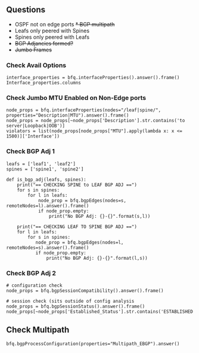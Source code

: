 ## Questions

* OSPF not on edge ports
~~* BGP multipath~~
* Leafs only peered with Spines
* Spines only peered with Leafs
* ~~BGP Adjancies formed?~~
* ~~Jumbo Frames~~

### Check Avail Options
```
interface_properties = bfq.interfaceProperties().answer().frame()
Interface_properties.columns
```
### Check Jumbo MTU Enabled on Non-Edge ports
```
node_props = bfq.interfaceProperties(nodes="/leaf|spine/", properties="Description|MTU").answer().frame()
node_props = node_props[~node_props['Description'].str.contains('to server|Loopback|OOB')]
violators = list(node_props[node_props["MTU"].apply(lambda x: x <= 1500)]['Interface'])
```
### Check BGP Adj 1 
```
leafs = ['leaf1', 'leaf2']
spines = ['spine1', 'spine2']

def is_bgp_adj(leafs, spines):
    print("== CHECKING SPINE to LEAF BGP ADJ ==")
    for s in spines:
        for l in leafs:
            node_prop = bfq.bgpEdges(nodes=s, remoteNodes=l).answer().frame()
            if node_prop.empty:
                print("No BGP Adj: {}-{}".format(s,l))
                
    print("== CHECKING LEAF TO SPINE BGP ADJ ==")
    for l in leafs:
        for s in spines:
           node_prop = bfq.bgpEdges(nodes=l, remoteNodes=s).answer().frame()
           if node_prop.empty:
               print("No BGP Adj: {}-{}".format(l,s))
```
### Check BGP Adj 2
```
# configuration check
node_props = bfq.bgpSessionCompatibility().answer().frame()

# session check (sits outside of config analysis
node_props = bfq.bgpSessionStatus().answer().frame()
node_props[~node_props['Established_Status'].str.contains('ESTABLISHED')]
```

## Check Multipath
```
bfq.bgpProcessConfiguration(properties="Multipath_EBGP").answer()
```
